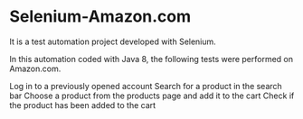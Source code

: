 # Selenium-Amazon.com
It is a test automation project developed with Selenium.

In this automation coded with Java 8, the following tests were performed on Amazon.com.

Log in to a previously opened account
Search for a product in the search bar
Choose a product from the products page and add it to the cart
Check if the product has been added to the cart

